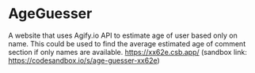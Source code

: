 # AgeGuesser
A website that uses Agify.io API to estimate age of user based only on name. This could be used to find the average estimated age of comment section if only names are available.
https://xx62e.csb.app/
(sandbox link: https://codesandbox.io/s/age-guesser-xx62e)

